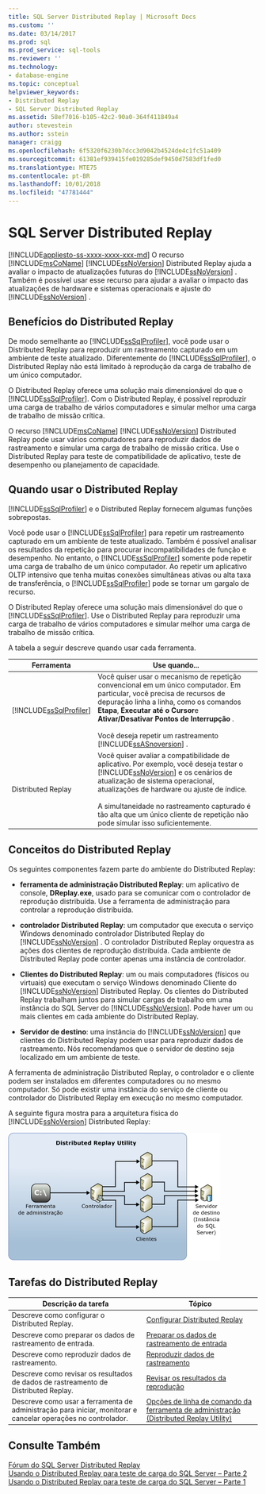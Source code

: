 ```yaml
---
title: SQL Server Distributed Replay | Microsoft Docs
ms.custom: ''
ms.date: 03/14/2017
ms.prod: sql
ms.prod_service: sql-tools
ms.reviewer: ''
ms.technology:
- database-engine
ms.topic: conceptual
helpviewer_keywords:
- Distributed Replay
- SQL Server Distributed Replay
ms.assetid: 58ef7016-b105-42c2-90a0-364f411849a4
author: stevestein
ms.author: sstein
manager: craigg
ms.openlocfilehash: 6f5320f6230b7dcc3d9042b4524de4c1fc51a409
ms.sourcegitcommit: 61381ef939415fe019285def9450d7583df1fed0
ms.translationtype: MTE75
ms.contentlocale: pt-BR
ms.lasthandoff: 10/01/2018
ms.locfileid: "47781444"
---
```

# <a name="sql-server-distributed-replay"></a>SQL Server Distributed Replay
[!INCLUDE[appliesto-ss-xxxx-xxxx-xxx-md](../../includes/appliesto-ss-xxxx-xxxx-xxx-md.md)]
  O recurso [!INCLUDE[msCoName](../../includes/msconame-md.md)] [!INCLUDE[ssNoVersion](../../includes/ssnoversion-md.md)] Distributed Replay ajuda a avaliar o impacto de atualizações futuras do [!INCLUDE[ssNoVersion](../../includes/ssnoversion-md.md)] . Também é possível usar esse recurso para ajudar a avaliar o impacto das atualizações de hardware e sistemas operacionais e ajuste do [!INCLUDE[ssNoVersion](../../includes/ssnoversion-md.md)] .  
  
## <a name="benefits-of-distributed-replay"></a>Benefícios do Distributed Replay  
 De modo semelhante ao [!INCLUDE[ssSqlProfiler](../../includes/sssqlprofiler-md.md)], você pode usar o Distributed Replay para reproduzir um rastreamento capturado em um ambiente de teste atualizado. Diferentemente do [!INCLUDE[ssSqlProfiler](../../includes/sssqlprofiler-md.md)], o Distributed Replay não está limitado à reprodução da carga de trabalho de um único computador.  
  
 O Distributed Replay oferece uma solução mais dimensionável do que o [!INCLUDE[ssSqlProfiler](../../includes/sssqlprofiler-md.md)]. Com o Distributed Replay, é possível reproduzir uma carga de trabalho de vários computadores e simular melhor uma carga de trabalho de missão crítica.  
  
 O recurso [!INCLUDE[msCoName](../../includes/msconame-md.md)] [!INCLUDE[ssNoVersion](../../includes/ssnoversion-md.md)] Distributed Replay pode usar vários computadores para reproduzir dados de rastreamento e simular uma carga de trabalho de missão crítica. Use o Distributed Replay para teste de compatibilidade de aplicativo, teste de desempenho ou planejamento de capacidade.  
  
## <a name="when-to-use-distributed-replay"></a>Quando usar o Distributed Replay  
 [!INCLUDE[ssSqlProfiler](../../includes/sssqlprofiler-md.md)] e o Distributed Replay fornecem algumas funções sobrepostas.  
  
 Você pode usar o [!INCLUDE[ssSqlProfiler](../../includes/sssqlprofiler-md.md)] para repetir um rastreamento capturado em um ambiente de teste atualizado. Também é possível analisar os resultados da repetição para procurar incompatibilidades de função e desempenho. No entanto, o [!INCLUDE[ssSqlProfiler](../../includes/sssqlprofiler-md.md)] somente pode repetir uma carga de trabalho de um único computador. Ao repetir um aplicativo OLTP intensivo que tenha muitas conexões simultâneas ativas ou alta taxa de transferência, o [!INCLUDE[ssSqlProfiler](../../includes/sssqlprofiler-md.md)] pode se tornar um gargalo de recurso.  
  
 O Distributed Replay oferece uma solução mais dimensionável do que o [!INCLUDE[ssSqlProfiler](../../includes/sssqlprofiler-md.md)]. Use o Distributed Replay para reproduzir uma carga de trabalho de vários computadores e simular melhor uma carga de trabalho de missão crítica.  
  
 A tabela a seguir descreve quando usar cada ferramenta.  
  
|Ferramenta|Use quando...|  
|----------|---------------|  
|[!INCLUDE[ssSqlProfiler](../../includes/sssqlprofiler-md.md)]|Você quiser usar o mecanismo de repetição convencional em um único computador. Em particular, você precisa de recursos de depuração linha a linha, como os comandos **Etapa**, **Executar até o Cursor**e **Ativar/Desativar Pontos de Interrupção** .<br /><br /> Você deseja repetir um rastreamento [!INCLUDE[ssASnoversion](../../includes/ssasnoversion-md.md)] .|  
|Distributed Replay|Você quiser avaliar a compatibilidade de aplicativo. Por exemplo, você deseja testar o [!INCLUDE[ssNoVersion](../../includes/ssnoversion-md.md)] e os cenários de atualização de sistema operacional, atualizações de hardware ou ajuste de índice.<br /><br /> A simultaneidade no rastreamento capturado é tão alta que um único cliente de repetição não pode simular isso suficientemente.|  
  
## <a name="distributed-replay-concepts"></a>Conceitos do Distributed Replay  
 Os seguintes componentes fazem parte do ambiente do Distributed Replay:  
  
-   **ferramenta de administração Distributed Replay**: um aplicativo de console, **DReplay.exe**, usado para se comunicar com o controlador de reprodução distribuída. Use a ferramenta de administração para controlar a reprodução distribuída.  
  
-   **controlador Distributed Replay**: um computador que executa o serviço Windows denominado controlador Distributed Replay do [!INCLUDE[ssNoVersion](../../includes/ssnoversion-md.md)] . O controlador Distributed Replay orquestra as ações dos clientes de reprodução distribuída. Cada ambiente de Distributed Replay pode conter apenas uma instância de controlador.  
  
-   **Clientes do Distributed Replay**: um ou mais computadores (físicos ou virtuais) que executam o serviço Windows denominado Cliente do [!INCLUDE[ssNoVersion](../../includes/ssnoversion-md.md)] Distributed Replay. Os clientes do Distributed Replay trabalham juntos para simular cargas de trabalho em uma instância do SQL Server do [!INCLUDE[ssNoVersion](../../includes/ssnoversion-md.md)]. Pode haver um ou mais clientes em cada ambiente do Distributed Replay.  
  
-   **Servidor de destino**: uma instância do [!INCLUDE[ssNoVersion](../../includes/ssnoversion-md.md)] que clientes do Distributed Replay podem usar para reproduzir dados de rastreamento. Nós recomendamos que o servidor de destino seja localizado em um ambiente de teste.  
  
 A ferramenta de administração Distributed Replay, o controlador e o cliente podem ser instalados em diferentes computadores ou no mesmo computador. Só pode existir uma instância do serviço de cliente ou controlador do Distributed Replay em execução no mesmo computador.  
  
 A seguinte figura mostra para a arquitetura física do [!INCLUDE[ssNoVersion](../../includes/ssnoversion-md.md)] Distributed Replay:  
  
 ![Arquitetura de reprodução distribuída](../../tools/distributed-replay/media/distributedreplayarch.gif "arquitetura de reprodução distribuída")  
  
## <a name="distributed-replay-tasks"></a>Tarefas do Distributed Replay  
  
|Descrição da tarefa|Tópico|  
|----------------------|-----------|  
|Descreve como configurar o Distributed Replay.|[Configurar Distributed Replay](../../tools/distributed-replay/configure-distributed-replay.md)|  
|Descreve como preparar os dados de rastreamento de entrada.|[Preparar os dados de rastreamento de entrada](../../tools/distributed-replay/prepare-the-input-trace-data.md)|  
|Descreve como reproduzir dados de rastreamento.|[Reproduzir dados de rastreamento](../../tools/distributed-replay/replay-trace-data.md)|  
|Descreve como revisar os resultados de dados de rastreamento de Distributed Replay.|[Revisar os resultados da reprodução](../../tools/distributed-replay/review-the-replay-results.md)|  
|Descreve como usar a ferramenta de administração para iniciar, monitorar e cancelar operações no controlador.|[Opções de linha de comando da ferramenta de administração &#40;Distributed Replay Utility&#41;](../../tools/distributed-replay/administration-tool-command-line-options-distributed-replay-utility.md)|  
  
## <a name="see-also"></a>Consulte Também  
 [Fórum do SQL Server Distributed Replay](http://social.technet.microsoft.com/Forums/sl/sqldru/)   
 [Usando o Distributed Replay para teste de carga do SQL Server – Parte 2](http://blogs.msdn.com/b/mspfe/archive/2012/11/14/using-distributed-replay-to-load-test-your-sql-server-part-2.aspx)   
 [Usando o Distributed Replay para teste de carga do SQL Server – Parte 1](http://blogs.msdn.com/b/mspfe/archive/2012/11/08/using-distributed-replay-to-load-test-your-sql-server-part-1.aspx)  
  
  
